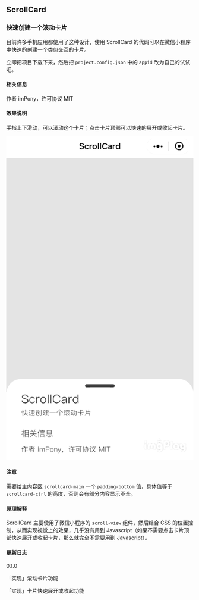 ## ScrollCard
### 快速创建一个滚动卡片

目前许多手机应用都使用了这种设计，使用 ScrollCard 的代码可以在微信小程序中快速的创建一个类似交互的卡片。

立即把项目下载下来，然后把 `project.config.json` 中的 `appid` 改为自己的试试吧。

#### 相关信息

作者 imPony，许可协议 MIT

#### 效果说明

手指上下滑动，可以滚动这个卡片；点击卡片顶部可以快速的展开或收起卡片。

![效果预览](preview.gif)

#### 注意

需要给主内容区 `scrollcard-main` 一个 `padding-bottom` 值，具体值等于 `scrollcard-ctrl` 的高度，否则会有部分内容显示不全。

#### 原理解释

ScrollCard 主要使用了微信小程序的 `scroll-view` 组件，然后结合 CSS 的位置控制，从而实现视觉上的效果，几乎没有用到 Javascript（如果不需要点击卡片顶部快速展开或收起卡片，那么就完全不需要用到 Javascript）。

#### 更新日志

0.1.0

「实现」滚动卡片功能

「实现」卡片快速展开或收起功能
